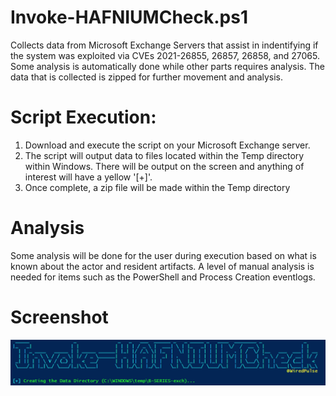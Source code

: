 # Invoke-HAFNIUMCheck.ps1
Collects data from Microsoft Exchange Servers that assist in indentifying if the system was exploited via CVEs 2021-26855, 26857, 26858, and 27065. Some
analysis is automatically done while other parts requires analysis. The data that is collected is zipped for further movement and analysis. 

# Script Execution:
1) Download and execute the script on your Microsoft Exchange server.
2) The script will output data to files located within the Temp directory within Windows. There will be output on the screen and anything of interest will have a yellow '[+]'.
3) Once complete, a zip file will be made within the Temp directory

# Analysis
Some analysis will be done for the user during execution based on what is known about the actor and resident artifacts. A level of manual analysis is needed for items such as the PowerShell and Process Creation eventlogs. 

# Screenshot
![Alt text](https://raw.githubusercontent.com/WiredPulse/Invoke-HAFNIUMCheck.ps1/main/Screenshots/Image.png?raw=true "Optional Title")
